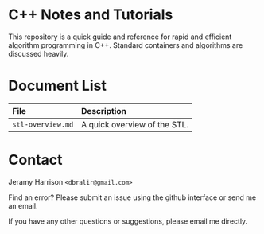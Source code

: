 # C++ Notes and Tutorials

This repository is a quick guide and reference for rapid and efficient
algorithm programming in C++. Standard containers and algorithms are
discussed heavily.

# Document List

| File              | Description
|:------------------|:--
| `stl-overview.md` | A quick overview of the STL.

# Contact

Jeramy Harrison `<dbralir@gmail.com>`

Find an error? Please submit an issue using the github interface
or send me an email.

If you have any other questions or suggestions, please email me directly.
